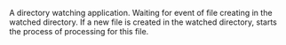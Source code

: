 A directory watching application. Waiting for event of file creating in the watched directory.
If a new file is created in the watched directory, starts the process of processing for this file.
